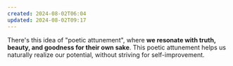 ```yaml
---
created: 2024-08-02T06:04
updated: 2024-08-02T09:17
---
```

There's this idea of "poetic attunement", where **we resonate with truth, beauty, and goodness for their own sake**. This poetic attunement helps us naturally realize our potential, without striving for self-improvement.